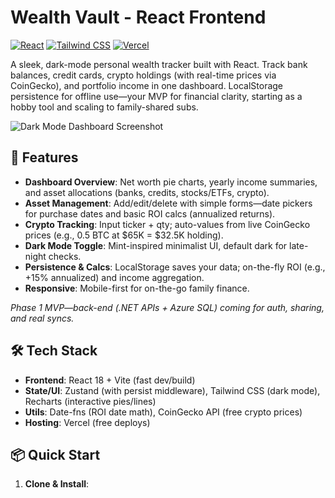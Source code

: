 # Wealth Vault - React Frontend

[![React](https://img.shields.io/badge/React-18.2-blue?logo=react)](https://reactjs.org) [![Tailwind CSS](https://img.shields.io/badge/Tailwind-3.4-blue?logo=tailwind)](https://tailwindcss.com) [![Vercel](https://img.shields.io/badge/Deployed-Vercel-black?logo=vercel)](https://vercel.com)

A sleek, dark-mode personal wealth tracker built with React. Track bank balances, credit cards, crypto holdings (with real-time prices via CoinGecko), and portfolio income in one dashboard. LocalStorage persistence for offline use—your MVP for financial clarity, starting as a hobby tool and scaling to family-shared subs.

![Dark Mode Dashboard Screenshot](https://via.placeholder.com/800x400/1f2937/ffffff?text=Dark+Mode+Wealth+Dashboard+%F0%9F%8C%99) <!-- Replace with your screenshot URL -->

## 🚀 Features
- **Dashboard Overview**: Net worth pie charts, yearly income summaries, and asset allocations (banks, credits, stocks/ETFs, crypto).
- **Asset Management**: Add/edit/delete with simple forms—date pickers for purchase dates and basic ROI calcs (annualized returns).
- **Crypto Tracking**: Input ticker + qty; auto-values from live CoinGecko prices (e.g., 0.5 BTC at $65K = $32.5K holding).
- **Dark Mode Toggle**: Mint-inspired minimalist UI, default dark for late-night checks.
- **Persistence & Calcs**: LocalStorage saves your data; on-the-fly ROI (e.g., +15% annualized) and income aggregation.
- **Responsive**: Mobile-first for on-the-go family finance.

*Phase 1 MVP—back-end (.NET APIs + Azure SQL) coming for auth, sharing, and real syncs.*

## 🛠 Tech Stack
- **Frontend**: React 18 + Vite (fast dev/build)
- **State/UI**: Zustand (with persist middleware), Tailwind CSS (dark mode), Recharts (interactive pies/lines)
- **Utils**: Date-fns (ROI date math), CoinGecko API (free crypto prices)
- **Hosting**: Vercel (free deploys)

## 📦 Quick Start
1. **Clone & Install**:
